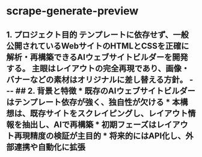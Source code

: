 # scrape-generate-preview
## 1. プロジェクト目的  テンプレートに依存せず、一般公開されているWebサイトのHTMLとCSSを正確に解析・再構築できるAIウェブサイトビルダーを開発する。 主眼はレイアウトの完全再現であり、画像・バナーなどの素材はオリジナルに差し替える方針。  ---  ## 2. 背景と特徴  * 既存のAIウェブサイトビルダーはテンプレート依存が強く、独自性が欠ける * 本構想は、既存サイトをスクレイピングし、レイアウト情報を抽出し、AIで再構築 * 初期フェーズはレイアウト再現精度の検証が主目的 * 将来的にはAPI化し、外部連携や自動化に拡張
